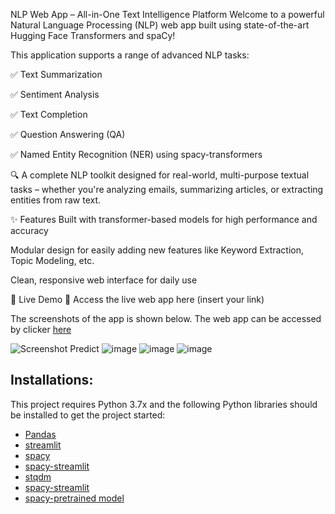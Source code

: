 NLP Web App – All-in-One Text Intelligence Platform
Welcome to a powerful Natural Language Processing (NLP) web app built using state-of-the-art Hugging Face Transformers and spaCy!

This application supports a range of advanced NLP tasks:

✅ Text Summarization

✅ Sentiment Analysis

✅ Text Completion

✅ Question Answering (QA)

✅ Named Entity Recognition (NER) using spacy-transformers

🔍 A complete NLP toolkit designed for real-world, multi-purpose textual tasks – whether you're analyzing emails, summarizing articles, or extracting entities from raw text.

✨ Features
Built with transformer-based models for high performance and accuracy

Modular design for easily adding new features like Keyword Extraction, Topic Modeling, etc.

Clean, responsive web interface for daily use

🔗 Live Demo
🚀 Access the live web app here (insert your link)

The screenshots of the app is shown below. The web app can be accessed by clicker [here](https://share.streamlit.io/sid321axn/nlp_webapp/main/app.py)

![Screenshot Predict](https://i.ibb.co/tbtwwyF/NLP-APP.png)
![image](https://github.com/user-attachments/assets/46dac527-e373-47db-b49e-7536a560c819)
![image](https://github.com/user-attachments/assets/da136bb6-c911-4687-8dc1-eaabaeca147d)
![image](https://github.com/user-attachments/assets/da136bb6-c911-4687-8dc1-eaabaeca147d)



## Installations:

This project requires Python 3.7x and the following Python libraries should be installed to get the project started:

- [Pandas](http://pandas.pydata.org/)
- [streamlit](https://docs.streamlit.io/en/stable/)
- [spacy](https://spacy.io/)
- [spacy-streamlit](https://spacy.io/universe/project/spacy-streamlit)
- [stqdm](https://github.com/Wirg/stqdm)
- [spacy-streamlit](https://pypi.org/project/spacy-streamlit/)
- [spacy-pretrained model](https://spacy.io/models/en)

